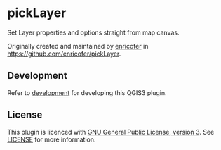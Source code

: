 # pickLayer

Set Layer properties and options straight from map canvas. 

Originally created and maintained by [enricofer](https://github.com/enricofer) 
in https://github.com/enricofer/pickLayer.

## Development

Refer to [development](docs/development.md) for developing this QGIS3 plugin.

## License
This plugin is licenced with
[GNU General Public License, version 3](https://www.gnu.org/licenses/gpl-3.0.html).
See [LICENSE](LICENSE) for more information.

